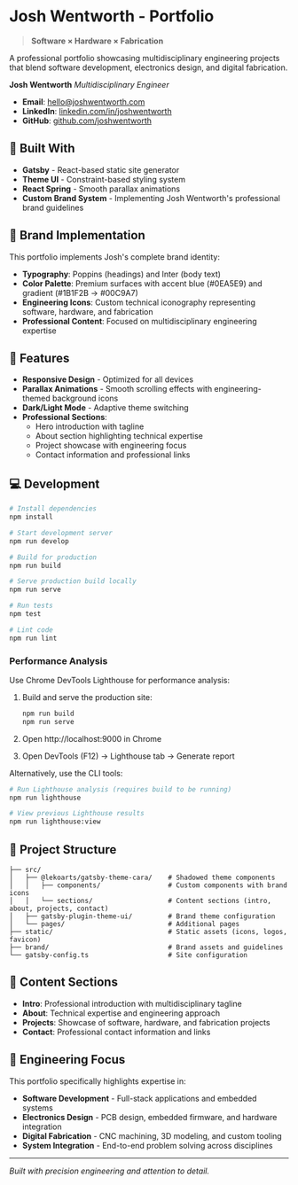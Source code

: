 # Josh Wentworth - Portfolio

> **Software × Hardware × Fabrication**

A professional portfolio showcasing multidisciplinary engineering projects that blend software development, electronics design, and digital fabrication.

**Josh Wentworth**
_Multidisciplinary Engineer_

- **Email**: hello@joshwentworth.com
- **LinkedIn**: [linkedin.com/in/joshwentworth](https://linkedin.com/in/joshwentworth)
- **GitHub**: [github.com/joshwentworth](https://github.com/joshwentworth)

## 🔧 Built With

- **Gatsby** - React-based static site generator
- **Theme UI** - Constraint-based styling system
- **React Spring** - Smooth parallax animations
- **Custom Brand System** - Implementing Josh Wentworth's professional brand guidelines

## 🎨 Brand Implementation

This portfolio implements Josh's complete brand identity:

- **Typography**: Poppins (headings) and Inter (body text)
- **Color Palette**: Premium surfaces with accent blue (#0EA5E9) and gradient (#1B1F2B → #00C9A7)
- **Engineering Icons**: Custom technical iconography representing software, hardware, and fabrication
- **Professional Content**: Focused on multidisciplinary engineering expertise

## 🚀 Features

- **Responsive Design** - Optimized for all devices
- **Parallax Animations** - Smooth scrolling effects with engineering-themed background icons
- **Dark/Light Mode** - Adaptive theme switching
- **Professional Sections**:
  - Hero introduction with tagline
  - About section highlighting technical expertise
  - Project showcase with engineering focus
  - Contact information and professional links

## 💻 Development

```bash
# Install dependencies
npm install

# Start development server
npm run develop

# Build for production
npm run build

# Serve production build locally
npm run serve

# Run tests
npm test

# Lint code
npm run lint
```

### Performance Analysis

Use Chrome DevTools Lighthouse for performance analysis:

1. Build and serve the production site:

   ```bash
   npm run build
   npm run serve
   ```

2. Open http://localhost:9000 in Chrome

3. Open DevTools (F12) → Lighthouse tab → Generate report

Alternatively, use the CLI tools:

```bash
# Run Lighthouse analysis (requires build to be running)
npm run lighthouse

# View previous Lighthouse results
npm run lighthouse:view
```

## 📁 Project Structure

```
├── src/
│   ├── @lekoarts/gatsby-theme-cara/    # Shadowed theme components
│   │   ├── components/                 # Custom components with brand icons
│   │   └── sections/                   # Content sections (intro, about, projects, contact)
│   ├── gatsby-plugin-theme-ui/         # Brand theme configuration
│   └── pages/                          # Additional pages
├── static/                             # Static assets (icons, logos, favicon)
├── brand/                              # Brand assets and guidelines
└── gatsby-config.ts                    # Site configuration
```

## 🎯 Content Sections

- **Intro**: Professional introduction with multidisciplinary tagline
- **About**: Technical expertise and engineering approach
- **Projects**: Showcase of software, hardware, and fabrication projects
- **Contact**: Professional contact information and links

## 🔧 Engineering Focus

This portfolio specifically highlights expertise in:

- **Software Development** - Full-stack applications and embedded systems
- **Electronics Design** - PCB design, embedded firmware, and hardware integration
- **Digital Fabrication** - CNC machining, 3D modeling, and custom tooling
- **System Integration** - End-to-end problem solving across disciplines

---

_Built with precision engineering and attention to detail._
